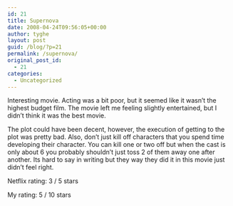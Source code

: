 ```yaml
---
id: 21
title: Supernova
date: 2008-04-24T09:56:05+00:00
author: tyghe
layout: post
guid: /blog/?p=21
permalink: /supernova/
original_post_id:
  - 21
categories:
  - Uncategorized
---
```

Interesting movie. Acting was a bit poor, but it seemed like it wasn&#8217;t the highest budget film. The movie left me feeling slightly entertained, but I didn&#8217;t think it was the best movie.

The plot could have been decent, however, the execution of getting to the plot was pretty bad. Also, don&#8217;t just kill off characters that you spend time developing their character. You can kill one or two off but when the cast is only about 6 you probably shouldn&#8217;t just toss 2 of them away one after another. Its hard to say in writing but they way they did it in this movie just didn&#8217;t feel right.

Netflix rating: 3 / 5 stars

My rating: 5 / 10 stars
